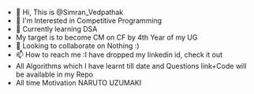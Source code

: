 - 👋 Hi, This is @Simran_Vedpathak
- 👀 I'm Interested in Competitive Programming
- 🌱 Currently learning DSA
- My target is to become CM on CF by 4th Year of my UG
- 💞 Looking to collaborate on Nothing :)
- 📫 How to reach me :I have dropped my linkedin id, check it out
- All Algorithms which I have learnt till date and Questions link+Code will be available in my Repo
- All time Motivation NARUTO UZUMAKI

<!---
SimranSv/SimranSv is a ✨ special ✨ repository because its `README.md` (this file) appears on your GitHub profile.
You can click the Preview link to take a look at your changes.
--->
